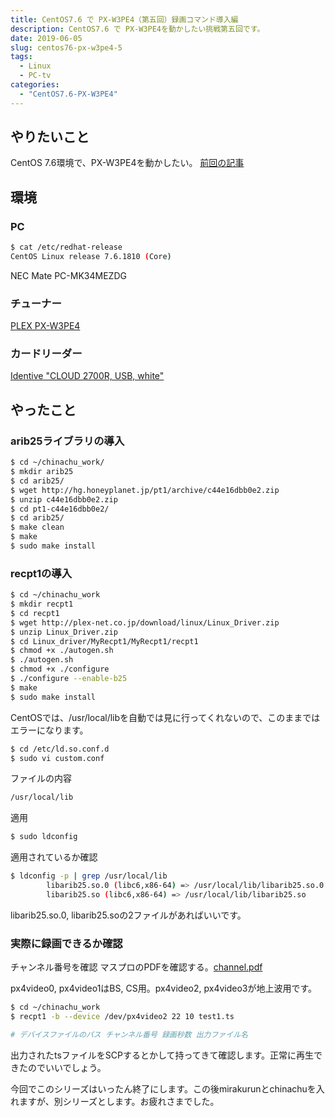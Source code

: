 ```yaml
---
title: CentOS7.6 で PX-W3PE4（第五回）録画コマンド導入編
description: CentOS7.6 で PX-W3PE4を動かしたい挑戦第五回です。
date: 2019-06-05
slug: centos76-px-w3pe4-5
tags:
  - Linux
  - PC-tv
categories:
  - "CentOS7.6-PX-W3PE4"
---
```

## やりたいこと
CentOS 7.6環境で、PX-W3PE4を動かしたい。
[前回の記事](centos76-px-w3pe4-4)

## 環境

### PC

```bash
$ cat /etc/redhat-release
CentOS Linux release 7.6.1810 (Core)
```

NEC Mate PC-MK34MEZDG

### チューナー
[PLEX PX-W3PE4](http://www.plex-net.co.jp/product/px-w3pe4/)

### カードリーダー
[Identive "CLOUD 2700R, USB, white"](https://www.amazon.co.jp/gp/product/B00EUV2NVE/ref=ppx_yo_dt_b_asin_title_o05_s00?ie=UTF8&psc=1)

## やったこと

### arib25ライブラリの導入

```bash
$ cd ~/chinachu_work/
$ mkdir arib25
$ cd arib25/
$ wget http://hg.honeyplanet.jp/pt1/archive/c44e16dbb0e2.zip
$ unzip c44e16dbb0e2.zip
$ cd pt1-c44e16dbb0e2/
$ cd arib25/
$ make clean
$ make
$ sudo make install
```

### recpt1の導入

```bash
$ cd ~/chinachu_work
$ mkdir recpt1
$ cd recpt1
$ wget http://plex-net.co.jp/download/linux/Linux_Driver.zip
$ unzip Linux_Driver.zip
$ cd Linux_driver/MyRecpt1/MyRecpt1/recpt1
$ chmod +x ./autogen.sh
$ ./autogen.sh
$ chmod +x ./configure
$ ./configure --enable-b25
$ make
$ sudo make install
```

CentOSでは、/usr/local/libを自動では見に行ってくれないので、このままではエラーになります。

```bash
$ cd /etc/ld.so.conf.d
$ sudo vi custom.conf
```

ファイルの内容

```bash
/usr/local/lib
```

適用

```bash
$ sudo ldconfig
```

適用されているか確認

```bash
$ ldconfig -p | grep /usr/local/lib
        libarib25.so.0 (libc6,x86-64) => /usr/local/lib/libarib25.so.0
        libarib25.so (libc6,x86-64) => /usr/local/lib/libarib25.so
```

libarib25.so.0, libarib25.soの2ファイルがあればいいです。


### 実際に録画できるか確認

チャンネル番号を確認
マスプロのPDFを確認する。[channel.pdf](https://www.maspro.co.jp/contact/channel.pdf)

px4video0, px4video1はBS, CS用。px4video2, px4video3が地上波用です。

```bash
$ cd ~/chinachu_work
$ recpt1 -b --device /dev/px4video2 22 10 test1.ts

# デバイスファイルのパス チャンネル番号 録画秒数 出力ファイル名
```

出力されたtsファイルをSCPするとかして持ってきて確認します。正常に再生できたのでいいでしょう。

今回でこのシリーズはいったん終了にします。この後mirakurunとchinachuを入れますが、別シリーズとします。お疲れさまでした。
